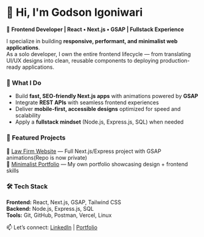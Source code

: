 # 👋 Hi, I'm Godson Igoniwari

🚀 **Frontend Developer | React • Next.js • GSAP | Fullstack Experience**

I specialize in building **responsive, performant, and minimalist web applications**.  
As a solo developer, I own the entire frontend lifecycle — from translating UI/UX designs into clean, reusable components to deploying production-ready applications.

### 🌟 What I Do
- Build **fast, SEO-friendly Next.js apps** with animations powered by **GSAP**  
- Integrate **REST APIs** with seamless frontend experiences  
- Deliver **mobile-first, accessible designs** optimized for speed and scalability  
- Apply a **fullstack mindset** (Node.js, Express.js, SQL) when needed  

### 📌 Featured Projects
🔗 [Law Firm Website](https://ejewekelegal.com) — Full Next.js/Express project with GSAP animations(Repo is now private)  
🔗 [Minimalist Portfolio](https://omiigoniwari-portfolio.vercel.app/) — My own portfolio showcasing design + frontend skills  

### 🛠️ Tech Stack
**Frontend:** React, Next.js, GSAP, Tailwind CSS  
**Backend:** Node.js, Express.js, SQL  
**Tools:** Git, GitHub, Postman, Vercel, Linux  

📫 Let’s connect: [LinkedIn](https://linkedin.com/in/godson-igoniwari) | [Portfolio](https://omiigoniwari-portfolio.vercel.app)  
